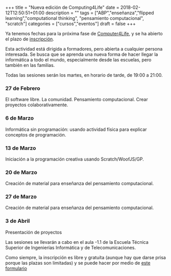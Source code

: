 +++
title = "Nueva edición de Computing4Life"
date = 2018-02-12T12:50:51+01:00
description = ""
tags = ["ABP","enseñanza","flipped learning","computational thinking", "pensamiento computacional", "scratch"]
categories = ["cursos","eventos"]
draft = false
+++

Ya tenemos fechas para la próxima fase de <a href="https://computing4life.github.io/post/que-es/">Computer4Life</a>, y se ha abierto el plazo de <a href="https://goo.gl/forms/A3VDfaQtsGEYf9RR2">inscripción</a>.

Esta actividad está dirigida a formadores, pero abierta a cualquier persona interesada. Se busca que se aprenda una nueva forma de hacer llegar la informática a todo el mundo, especialmente desde las escuelas, pero también en las familias.

Todas las sesiones serán los martes, en horario de tarde, de 19:00 a 21:00.

### 27 de Febrero
El software libre. La comunidad. Pensamiento computacional. Crear proyectos colaborativamente.

### 6 de Marzo
Informática sin programación: usando actividad física para explicar conceptos de programación.

### 13 de Marzo
Iniciación a la programación creativa usando Scratch/WoofJS/GP.

### 20 de Marzo
Creación de material para enseñanza del pensamiento computacional.

### 27 de Marzo
Creación de material para enseñanza del pensamiento computacional.

### 3 de Abril
Presentación de proyectos

Las sesiones se llevarán a cabo en el aula -1.1 de la Escuela Técnica Superior de Ingenierías Informática y de Telecomunicaciones.

Como siempre, la inscripción es libre y gratuíta (aunque hay que darse prisa porque las plazas son limitadas) y se puede hacer por medio de <a href="https://goo.gl/forms/A3VDfaQtsGEYf9RR2">este formulario</a>
